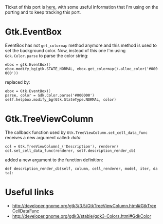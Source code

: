 Ticket of this port is [here](http://bugs.sugarlabs.org/ticket/3740), with some
useful information that I'm using on the porting and to keep tracking
this port.


Gtk.EventBox
============

EventBox has not `get_colormap` method anymore and this method is used
to set the background color. Now, instead of this one I'm using
`Gdk.Color.parse` to parse the color string:

`ebox = gtk.EventBox()`\
`ebox.modify_bg(gtk.STATE_NORMAL, ebox.get_colormap().alloc_color('#000000'))`

replaced by:

`ebox = Gtk.EventBox()`\
`parse, color = Gdk.Color.parse('#000000')`\
`self.helpbox.modify_bg(Gtk.StateType.NORMAL, color)`

Gtk.TreeViewColumn
==================

The callback function used by `Gtk.TreeViewColumn.set_cell_data_func`
receives a new argument called: *data*

`col = Gtk.TreeViewColumn(_('Description'), renderer)`\
`col.set_cell_data_func(renderer, self.description_render_cb) `

added a new argument to the function definition:

`def description_render_cb(self, column, cell_renderer, model, iter, data):`

Useful links
============

-   <http://developer.gnome.org/gtk3/3.5/GtkTreeViewColumn.html#GtkTreeCellDataFunc>
-   <http://developer.gnome.org/gdk3/stable/gdk3-Colors.html#GdkColor>

